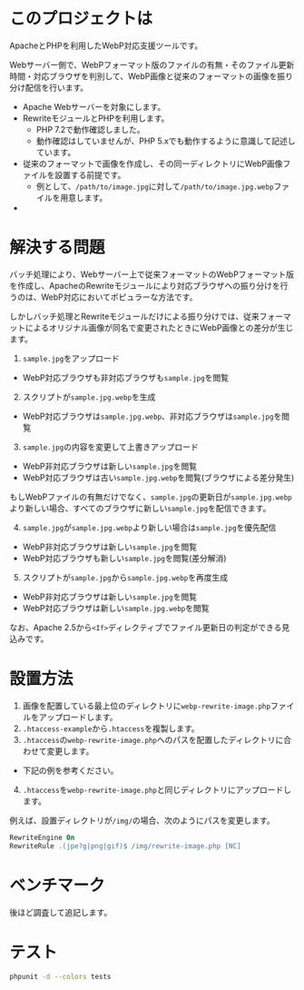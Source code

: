 # このプロジェクトは

ApacheとPHPを利用したWebP対応支援ツールです。

Webサーバー側で、WebPフォーマット版のファイルの有無・そのファイル更新時間・対応ブラウザを判別して、WebP画像と従来のフォーマットの画像を振り分け配信を行います。

* Apache Webサーバーを対象にします。
* RewriteモジュールとPHPを利用します。
  * PHP 7.2で動作確認しました。
  * 動作確認はしていませんが、PHP 5.xでも動作するように意識して記述しています。
* 従来のフォーマットで画像を作成し、その同一ディレクトリにWebP画像ファイルを設置する前提です。
  * 例として、`/path/to/image.jpg`に対して`/path/to/image.jpg.webp`ファイルを用意します。
* 

# 解決する問題

バッチ処理により、Webサーバー上で従来フォーマットのWebPフォーマット版を作成し、ApacheのRewriteモジュールにより対応ブラウザへの振り分けを行うのは、WebP対応においてポピュラーな方法です。

しかしバッチ処理とRewriteモジュールだけによる振り分けでは、従来フォーマットによるオリジナル画像が同名で変更されたときにWebP画像との差分が生じます。

1. `sample.jpg`をアップロード
  * WebP対応ブラウザも非対応ブラウザも`sample.jpg`を閲覧
2. スクリプトが`sample.jpg.webp`を生成
  * WebP対応ブラウザは`sample.jpg.webp`、非対応ブラウザは`sample.jpg`を閲覧
3. `sample.jpg`の内容を変更して上書きアップロード
  * WebP非対応ブラウザは新しい`sample.jpg`を閲覧
  * WebP対応ブラウザは古い`sample.jpg.webp`を閲覧(ブラウザによる差分発生)

もしWebPファイルの有無だけでなく、`sample.jpg`の更新日が`sample.jpg.webp`より新しい場合、すべてのブラウザに新しい`sample.jpg`を配信できます。

4. `sample.jpg`が`sample.jpg.webp`より新しい場合は`sample.jpg`を優先配信
  * WebP非対応ブラウザは新しい`sample.jpg`を閲覧
  * WebP対応ブラウザも新しい`sample.jpg`を閲覧(差分解消)
5. スクリプトが`sample.jpg`から`sample.jpg.webp`を再度生成
  * WebP非対応ブラウザは新しい`sample.jpg`を閲覧
  * WebP対応ブラウザは新しい`sample.jpg.webp`を閲覧

なお、Apache 2.5から`<If>`ディレクティブでファイル更新日の判定ができる見込みです。

# 設置方法

1. 画像を配置している最上位のディレクトリに`webp-rewrite-image.php`ファイルをアップロードします。
2. `.htaccess-example`から`.htaccess`を複製します。
3. `.htaccess`の`webp-rewrite-image.php`へのパスを配置したディレクトリに合わせて変更します。
  * 下記の例を参考ください。
4. `.htaccess`を`webp-rewrite-image.php`と同じディレクトリにアップロードします。

例えば、設置ディレクトリが`/img/`の場合、次のようにパスを変更します。

```apache
RewriteEngine On
RewriteRule .(jpe?g|png|gif)$ /img/rewrite-image.php [NC]
```

# ベンチマーク

後ほど調査して追記します。

# テスト

```bash
phpunit -d --colors tests
```